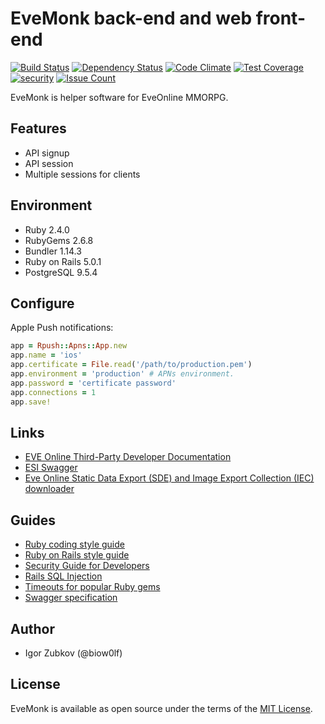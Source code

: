 # EveMonk back-end and web front-end

[![Build Status](https://travis-ci.org/biow0lf/evemonk.svg?branch=master)](https://travis-ci.org/biow0lf/evemonk)
[![Dependency Status](https://gemnasium.com/badges/github.com/biow0lf/evemonk.svg)](https://gemnasium.com/github.com/biow0lf/evemonk)
[![Code Climate](https://codeclimate.com/github/biow0lf/evemonk/badges/gpa.svg)](https://codeclimate.com/github/biow0lf/evemonk)
[![Test Coverage](https://codeclimate.com/github/biow0lf/evemonk/badges/coverage.svg)](https://codeclimate.com/github/biow0lf/evemonk/coverage)
[![security](https://hakiri.io/github/biow0lf/evemonk/master.svg)](https://hakiri.io/github/biow0lf/evemonk/master)
[![Issue Count](https://codeclimate.com/github/biow0lf/evemonk/badges/issue_count.svg)](https://codeclimate.com/github/biow0lf/evemonk)

EveMonk is helper software for EveOnline MMORPG.

## Features

* API signup
* API session
* Multiple sessions for clients

## Environment

* Ruby 2.4.0
* RubyGems 2.6.8
* Bundler 1.14.3
* Ruby on Rails 5.0.1
* PostgreSQL 9.5.4

## Configure

Apple Push notifications:

```ruby
app = Rpush::Apns::App.new
app.name = 'ios'
app.certificate = File.read('/path/to/production.pem')
app.environment = 'production' # APNs environment.
app.password = 'certificate password'
app.connections = 1
app.save!
```

## Links

* [EVE Online Third-Party Developer Documentation](https://eveonline-third-party-documentation.readthedocs.io/en/latest/)
* [ESI Swagger](https://esi.tech.ccp.is/latest/)
* [Eve Online Static Data Export (SDE) and Image Export Collection (IEC) downloader](https://github.com/biow0lf/eveonline-sde-iec-downloader)

## Guides

* [Ruby coding style guide](https://github.com/bbatsov/ruby-style-guide)
* [Ruby on Rails style guide](https://github.com/bbatsov/rails-style-guide)
* [Security Guide for Developers](https://github.com/FallibleInc/security-guide-for-developers)
* [Rails SQL Injection](http://rails-sqli.org)
* [Timeouts for popular Ruby gems](https://github.com/ankane/the-ultimate-guide-to-ruby-timeouts)
* [Swagger specification](http://swagger.io/specification/)

## Author

* Igor Zubkov (@biow0lf)

## License

EveMonk is available as open source under the terms of the [MIT License](http://opensource.org/licenses/MIT).
